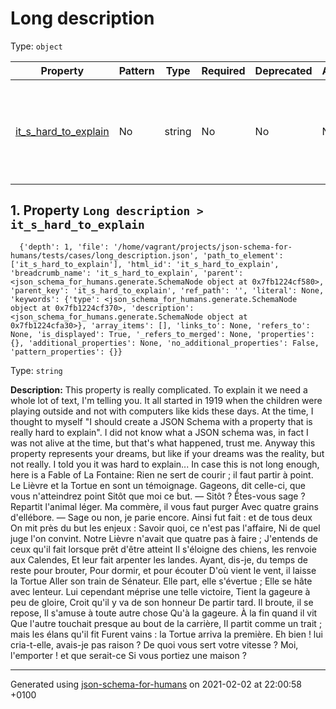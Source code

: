

# Long description

Type: `object`

| Property | Pattern | Type | Required | Deprecated | Additional | Description |
| -------- | ------- | ---- | -------- | ---------- | ---------- | ----------- |
| [it_s_hard_to_explain](#it_s_hard_to_explain)|No|string|No|No| No|This property is really complicated. To explain it we need a whole lot of text,  ...|

##  <a name="it_s_hard_to_explain"></a>1.  Property `Long description > it_s_hard_to_explain`

      {'depth': 1, 'file': '/home/vagrant/projects/json-schema-for-humans/tests/cases/long_description.json', 'path_to_element': ['it_s_hard_to_explain'], 'html_id': 'it_s_hard_to_explain', 'breadcrumb_name': 'it_s_hard_to_explain', 'parent': <json_schema_for_humans.generate.SchemaNode object at 0x7fb1224cf580>, 'parent_key': 'it_s_hard_to_explain', 'ref_path': '', 'literal': None, 'keywords': {'type': <json_schema_for_humans.generate.SchemaNode object at 0x7fb1224cf370>, 'description': <json_schema_for_humans.generate.SchemaNode object at 0x7fb1224cfa30>}, 'array_items': [], 'links_to': None, 'refers_to': None, 'is_displayed': True, '_refers_to_merged': None, 'properties': {}, 'additional_properties': None, 'no_additional_properties': False, 'pattern_properties': {}}

Type: `string`

**Description:** This property is really complicated. To explain it we need a whole lot of text, I'm telling you. It all started in 1919 when the children were playing outside and not with computers like kids these days. At the time, I thought to myself "I should create a JSON Schema with a property that is really hard to explain". I did not know what a JSON schema was, in fact I was not alive at the time, but that's what happened, trust me. Anyway this property represents your dreams, but like if your dreams was the reality, but not really. I told you it was hard to explain... In case this is not long enough, here is a Fable of La Fontaine: Rien ne sert de courir ; il faut partir à point. Le Lièvre et la Tortue en sont un témoignage. Gageons, dit celle-ci, que vous n'atteindrez point Sitôt que moi ce but. — Sitôt ? Êtes-vous sage ? Repartit l'animal léger. Ma commère, il vous faut purger Avec quatre grains d'ellébore. — Sage ou non, je parie encore. Ainsi fut fait : et de tous deux On mit près du but les enjeux : Savoir quoi, ce n'est pas l'affaire, Ni de quel juge l'on convint. Notre Lièvre n'avait que quatre pas à faire ; J'entends de ceux qu'il fait lorsque prêt d'être atteint Il s'éloigne des chiens, les renvoie aux Calendes, Et leur fait arpenter les landes. Ayant, dis-je, du temps de reste pour brouter, Pour dormir, et pour écouter D'où vient le vent, il laisse la Tortue Aller son train de Sénateur. Elle part, elle s'évertue ; Elle se hâte avec lenteur. Lui cependant méprise une telle victoire, Tient la gageure à peu de gloire, Croit qu'il y va de son honneur De partir tard. Il broute, il se repose, Il s'amuse à toute autre chose Qu'à la gageure. À la fin quand il vit Que l'autre touchait presque au bout de la carrière, Il partit comme un trait ; mais les élans qu'il fit Furent vains : la Tortue arriva la première. Eh bien ! lui cria-t-elle, avais-je pas raison ? De quoi vous sert votre vitesse ? Moi, l'emporter ! et que serait-ce Si vous portiez une maison ?

----------------------------------------------------------------------------------------------------------------------------
Generated using [json-schema-for-humans](https://github.com/coveooss/json-schema-for-humans) on 2021-02-02 at 22:00:58 +0100